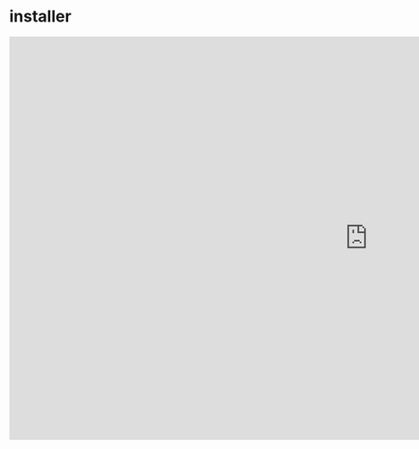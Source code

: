 # installer

<iframe width="1280" height="720" src="https://www.youtube.com/embed/DneyE_6EYdI" title="[How to Create Ragnarok Online Private Server] – rAthena Installer for VPS" frameborder="0" allow="accelerometer; autoplay; clipboard-write; encrypted-media; gyroscope; picture-in-picture" allowfullscreen></iframe>
